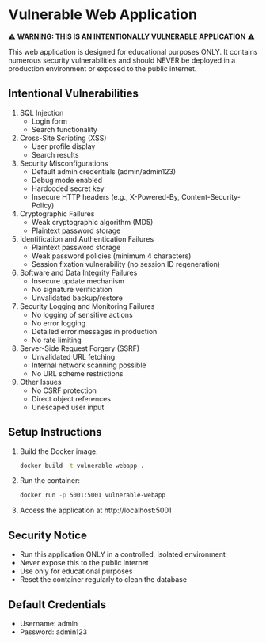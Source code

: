 # Vulnerable Web Application

⚠️ **WARNING: THIS IS AN INTENTIONALLY VULNERABLE APPLICATION** ⚠️

This web application is designed for educational purposes ONLY. It contains numerous security vulnerabilities and should NEVER be deployed in a production environment or exposed to the public internet.

## Intentional Vulnerabilities

1. SQL Injection
   - Login form
   - Search functionality
2. Cross-Site Scripting (XSS)
   - User profile display
   - Search results
3. Security Misconfigurations
   - Default admin credentials (admin/admin123)
   - Debug mode enabled
   - Hardcoded secret key
   - Insecure HTTP headers (e.g., X-Powered-By, Content-Security-Policy)
4. Cryptographic Failures
   - Weak cryptographic algorithm (MD5)
   - Plaintext password storage
5. Identification and Authentication Failures
   - Plaintext password storage
   - Weak password policies (minimum 4 characters)
   - Session fixation vulnerability (no session ID regeneration)
6. Software and Data Integrity Failures
   - Insecure update mechanism
   - No signature verification
   - Unvalidated backup/restore
7. Security Logging and Monitoring Failures
   - No logging of sensitive actions
   - No error logging
   - Detailed error messages in production
   - No rate limiting
8. Server-Side Request Forgery (SSRF)
   - Unvalidated URL fetching
   - Internal network scanning possible
   - No URL scheme restrictions
9. Other Issues
   - No CSRF protection
   - Direct object references
   - Unescaped user input

## Setup Instructions

1. Build the Docker image:

   ```bash
   docker build -t vulnerable-webapp .
   ```

2. Run the container:

   ```bash
   docker run -p 5001:5001 vulnerable-webapp
   ```

3. Access the application at http://localhost:5001

## Security Notice

- Run this application ONLY in a controlled, isolated environment
- Never expose this to the public internet
- Use only for educational purposes
- Reset the container regularly to clean the database

## Default Credentials

- Username: admin
- Password: admin123
